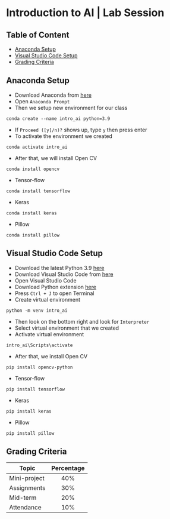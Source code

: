# Introduction to AI | Lab Session

## Table of Content
- [Anaconda Setup](#anaconda-setup)
- [Visual Studio Code Setup](#visual-studio-code-setup)
- [Grading Criteria](#grading-criteria)


## Anaconda Setup

* Download Anaconda from [here](https://www.anaconda.com/products/distribution)
* Open `Anaconda Prompt`
* Then we setup new environment for our class
```
conda create --name intro_ai python=3.9
```
* If `Proceed ([y]/n)?` shows up, type `y` then press enter
* To activate the environment we created
```
conda activate intro_ai
```
* After that, we will install Open CV
```
conda install opencv
```
* Tensor-flow
```
conda install tensorflow
```
* Keras
```
conda install keras
```
* Pillow
```
conda install pillow
```


## Visual Studio Code Setup

* Download the latest Python 3.9 [here](https://www.python.org/downloads/release/python-3913)
* Download Visual Studio Code from [here](https://code.visualstudio.com/download)
* Open Visual Studio Code
* Download Python extension [here](https://marketplace.visualstudio.com/items?itemName=ms-python.python)
* Press `Ctrl + J` to open Terminal
* Create virtual environment
```
python -m venv intro_ai 
```
* Then look on the bottom right and look for `Interpreter`
* Select virtual environment that we created
* Activate virtual environment
```
intro_ai\Scripts\activate
```
* After that, we install Open CV
```
pip install opencv-python
```
* Tensor-flow
```
pip install tensorflow
```
* Keras
```
pip install keras
```
* Pillow
```
pip install pillow
```


## Grading Criteria

| Topic         | Percentage   |
| ------------- |:------------:|
| Mini-project  | 40%          |
| Assignments   | 30%          |
| Mid-term      | 20%          |
| Attendance    | 10%          |
